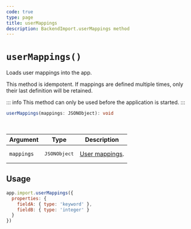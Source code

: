 ```yaml
---
code: true
type: page
title: userMappings
description: BackendImport.userMappings method
---
```


# `userMappings()`

<SinceBadge version="auto-version" />
<CustomBadge type="error" text="Experimental: non-backward compatible changes or removal may occur in any future release."/>

Loads user mappings into the app.

This method is idempotent. If mappings are defined multiple times, only their last definition will be retained.

::: info
This method can only be used before the application is started.
:::

```ts
userMappings(mappings: JSONObject): void
```

<br/>

| Argument | Type                  | Description                   |
|----------|-----------------------|-------------------------------|
| `mappings`  | <pre>JSONObject</pre> | [User mappings](/core/2/guides/main-concepts/permissions#users). |

## Usage

```js
app.import.userMappings({
  properties: {
    fieldA: { type: 'keyword' },
    fieldB: { type: 'integer' }
  }
})
```
